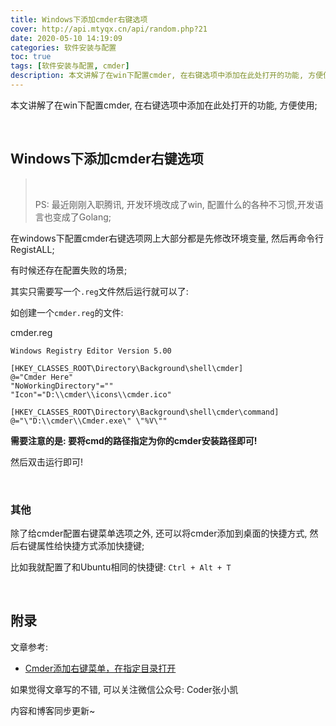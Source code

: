 ```yaml
---
title: Windows下添加cmder右键选项
cover: http://api.mtyqx.cn/api/random.php?21
date: 2020-05-10 14:19:09
categories: 软件安装与配置
toc: true
tags: [软件安装与配置, cmder]
description: 本文讲解了在win下配置cmder, 在右键选项中添加在此处打开的功能, 方便使用;
---
```


本文讲解了在win下配置cmder, 在右键选项中添加在此处打开的功能, 方便使用;

<br/>

<!--more-->

<!-- **目录:** -->

<!-- toc -->

<!-- <br/> -->

## Windows下添加cmder右键选项

>   <br/>
>
>   PS: 最近刚刚入职腾讯, 开发环境改成了win, 配置什么的各种不习惯,开发语言也变成了Golang;

在windows下配置cmder右键选项网上大部分都是先修改环境变量, 然后再命令行RegistALL;

有时候还存在配置失败的场景;

其实只需要写一个`.reg`文件然后运行就可以了:

如创建一个`cmder.reg`的文件:

cmder.reg

```
Windows Registry Editor Version 5.00

[HKEY_CLASSES_ROOT\Directory\Background\shell\cmder]
@="Cmder Here"
"NoWorkingDirectory"=""
"Icon"="D:\\cmder\\icons\\cmder.ico"

[HKEY_CLASSES_ROOT\Directory\Background\shell\cmder\command]
@="\"D:\\cmder\\Cmder.exe\" \"%V\""
```

**需要注意的是: 要将cmd的路径指定为你的cmder安装路径即可!**

然后双击运行即可!

<br/>

### 其他

除了给cmder配置右键菜单选项之外, 还可以将cmder添加到桌面的快捷方式, 然后右键属性给快捷方式添加快捷键;

比如我就配置了和Ubuntu相同的快捷键: `Ctrl + Alt + T`

<br/>

## 附录

文章参考:

-   [Cmder添加右键菜单，在指定目录打开](https://www.jianshu.com/p/2736a36d5ced)

如果觉得文章写的不错, 可以关注微信公众号: Coder张小凯

内容和博客同步更新~

<br/>